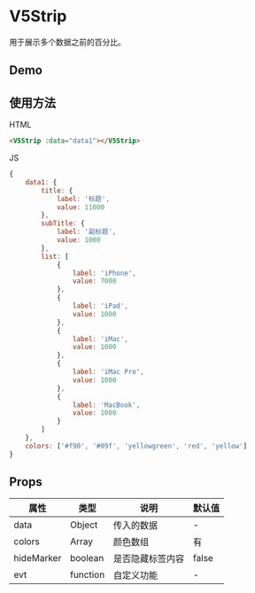 # V5Strip

用于展示多个数据之前的百分比。

## Demo


## 使用方法
HTML
```html
<V5Strip :data="data1"></V5Strip>
```

JS
```javascript
{
    data1: {
        title: {
            label: '标题',
            value: 11000
        },
        subTitle: {
            label: '副标题',
            value: 1000
        },
        list: [
            {
                label: 'iPhone',
                value: 7000
            }, 
            {
                label: 'iPad',
                value: 1000
            },
            {
                label: 'iMac',
                value: 1000
            },
            {
                label: 'iMac Pro',
                value: 1000
            },
            {
                label: 'MacBook',
                value: 1000
            }
        ]
    },
    colors: ['#f90', '#09f', 'yellowgreen', 'red', 'yellow']
}
```

## Props
| 属性 | 类型 | 说明 | 默认值 |
| --- | --- | --- | --- |
| data | Object | 传入的数据 | - |
| colors | Array | 颜色数组 | 有 |
| hideMarker | boolean | 是否隐藏标签内容 | false |
| evt | function | 自定义功能 | - |

